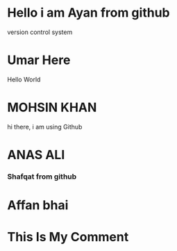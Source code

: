 <h1>Hello i am Ayan from github</h1>
<p>version control system</p>
<h1>Umar Here</h1>
<p>Hello World</p>
<h1>MOHSIN KHAN</h1>
<p>hi there, i am using Github</p>
<h1>ANAS ALI</h1>
<h3>Shafqat from github</h3>
<h1>Affan bhai </h1>
<h1>This Is My Comment</h1>
